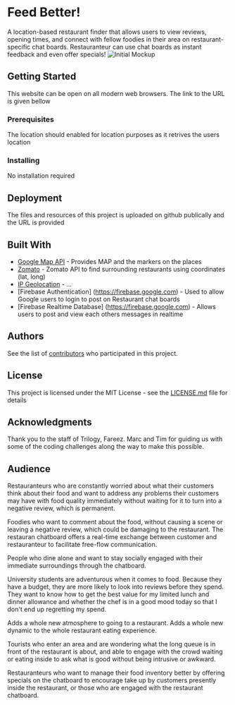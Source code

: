 # Feed Better!
A location-based restaurant finder that allows users to view reviews, opening times, and connect with fellow foodies in their area on restaurant-specific chat boards. Restauranteur can use chat boards as instant feedback and even offer specials!
![Initial Mockup](https://github.com/eidmuha/JEDi/blob/master/assets/images/JEDi.png)

## Getting Started

This website can be open on all modern web browsers. The link to the URL is given bellow

### Prerequisites

The location should enabled for location purposes as it retrives the users location

### Installing

No installation required


## Deployment

The files and resources of this project is uploaded on github publically and the URL is provided

## Built With

* [Google Map API](https://developers.google.com/maps/documentation/javascript/tutorial/) - Provides MAP and the markers on the places
* [Zomato](https://developers.zomato.com/) - Zomato API to find surrounding restaurants using coordinates (lat, long)
* [IP Geolocation](https://ipgeolocation.io/) - ...
* [Firebase Authentication] (https://firebase.google.com) - Used to allow Google users to login to post on Restaurant chat boards
* [Firebase Realtime Database] (https://firebase.google.com) - Allows users to post and view each others messages in realtime

## Authors

See the list of [contributors](https://github.com/your/JEDi/contributors) who participated in this project.

## License

This project is licensed under the MIT License - see the [LICENSE.md](LICENSE.md) file for details

## Acknowledgments

Thank you to the staff of Trilogy, Fareez. Marc and Tim for guiding us with some of the coding challenges along the way to make this 
possible.
 

## Audience

Restauranteurs who are constantly worried about what their customers think about their food and want to address any problems their 
customers may have with food quality immediately without waiting for it to turn into a negative review, which is permanent.

Foodies who want to comment about the food, without causing a scene or leaving a negative review, which could be damaging to the 
restaurant. The restauran chatboard offers a real-time exchange between customer and restauranteur to facilitate free-flow 
communication. 

People who dine alone and want to stay socially engaged with their immediate surroundings through the chatboard.

University students are adventurous when it comes to food. Because they have a budget, they are more likely to look into reviews before 
they spend. They want to know how to get the best value for my limited lunch and dinner allowance and whether the chef is in a good mood 
today so that I don't end up regretting my spend. 

Adds a whole new atmosphere to going to a restaurant. Adds a whole new dynamic to the whole restaurant eating experience.

Tourists who enter an area and are wondering what the long queue is in front of the restaurant is about, and able to engage with the 
crowd waiting or eating inside to ask what is good without being intrusive or awkward.

Restauranteurs who want to manage their food inventory better by offering specials on the chatboard to encourage take up by customers
presently inside the restaurant, or those who are engaged with the restaurant chatboard.
